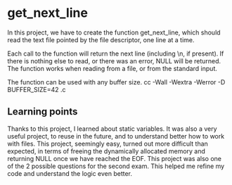 # get_next_line

In this project, we have to create the function get_next_line, which should read the text file pointed by the file descriptor, one line at a time.

Each call to the function will return the next line (including \n, if present). If there is nothing else to read, or there was an error, NULL will be returned.
The function works when reading from a file, or from the standard input.

The function can be used with any buffer size.
cc -Wall -Wextra -Werror -D BUFFER_SIZE=42 <files>.c

## Learning points

Thanks to this project, I learned about static variables. 
It was also a very useful project, to reuse in the future, and to understand better how to work with files.
This project, seemingly easy, turned out more difficult than expected, in terms of freeing the dynamically allocated memory and returning NULL once we have reached the EOF.
This project was also one of the 2 possible questions for the second exam. This helped me refine my code and understand the logic even better.
